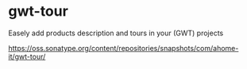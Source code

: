 # gwt-tour
Easely add products description and tours in your (GWT) projects


https://oss.sonatype.org/content/repositories/snapshots/com/ahome-it/gwt-tour/
